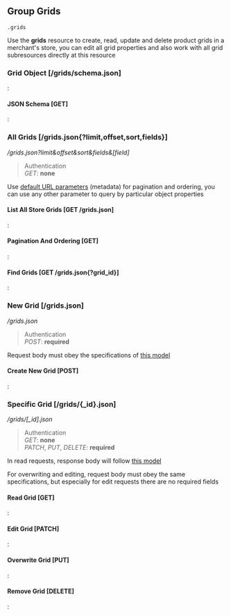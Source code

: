## Group Grids

`.grids`

Use the **grids** resource to create, read, update and delete product grids in
a merchant's store, you can edit all grid properties and also work with all
grid subresources directly at this resource

### Grid Object [/grids/schema.json]

:[](.grid_object.apib)

#### JSON Schema [GET]

:[](.json-schema.apib)

### All Grids [/grids.json{?limit,offset,sort,fields}]

*/grids.json?limit&offset&sort&fields\&[field]*

> Authentication<br>_GET_: **none**

Use [default URL parameters](#introduction/overview/url-params) (metadata)
for pagination and ordering, you can use any other parameter to query
by particular object properties

#### List All Store Grids [GET /grids.json]

:[](.list-all-store-grids.apib)

#### Pagination And Ordering [GET]

:[](.pagination-and-ordering.apib)

#### Find Grids [GET /grids.json{?grid_id}]

:[](.find-grids.apib)

### New Grid [/grids.json]

*/grids.json*

> Authentication<br>_POST_: **required**

Request body must obey the specifications of
[this model](#reference/grids/grid-object)

#### Create New Grid [POST]

:[](.create-new-grid.apib)

### Specific Grid [/grids/{_id}.json]

*/grids/[_id].json*

> Authentication<br>_GET_: **none**<br>_PATCH_, _PUT_, _DELETE_: **required**

In read requests, response body will follow
[this model](#reference/grids/grid-object)

For overwriting and editing, request body must obey the same specifications,
but especially for edit requests there are no required fields

#### Read Grid [GET]

:[](.read-grid.apib)

#### Edit Grid [PATCH]

:[](.edit-grid.apib)

#### Overwrite Grid [PUT]

:[](.overwrite-grid.apib)

#### Remove Grid [DELETE]

:[](.remove-grid.apib)
